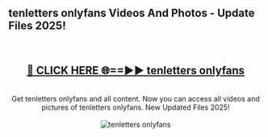 <h2>tenletters onlyfans Videos And Photos - Update Files 2025!</h2>
<br>
<div align="center">
<h2><a href="https://linkcuts.com/hfmhzwbr" rel="nofollow">🔴 CLICK HERE 🌐==►► tenletters onlyfans</a></h2>
<br>
Get tenletters onlyfans and all content. Now you can access all videos and pictures of tenletters onlyfans. New Updated Files 2025!
<br>
<br>
<a href="https://linkcuts.com/hfmhzwbr" rel="nofollow" data-target="animated-image.originalLink"><img src="https://i.ibb.co.com/WyWwxjT/player-gif2.gif" alt="tenletters onlyfans" style="max-width: 100%; display: inline-block;" data-target="animated-image.originalImage"></a>
</div>
<br>